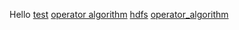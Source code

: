 Hello 
[test](./test.md)
[operator algorithm](./operator_algorithm.md)
[hdfs](page/hdfs.md)
[operator_algorithm](operator_algorithm.md)


